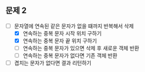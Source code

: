 ## 문제 2
- [ ] 문자열에 연속된 같은 문자가 없을 떄까지 반복해서 삭제
  - [x] 연속하는 중복 문자 시작 위치 구하기
  - [x] 연속하는 중복 문자 끝 위치 구하기
  - [ ] 연속하는 중복 문자가 있으면 삭제 후 새로운 객체 반환
  - [ ] 연속하는 중복 문자가 없다면 기존 객체 반환
- [ ] 겹치는 문자가 없다면 결과 리턴하기